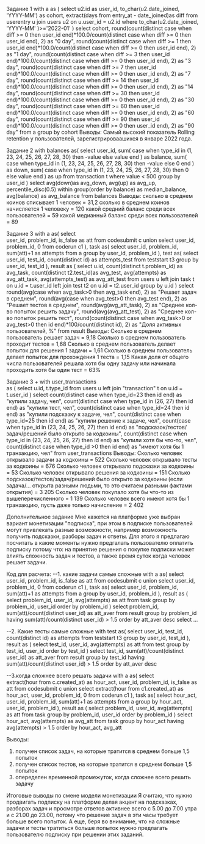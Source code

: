 Задание 1
with a as (
	select 
		u2.id as user_id,
		to_char(u2.date_joined, 'YYYY-MM') as cohort,
		extract(days from entry_at - date_joined)as diff
	from userentry u 
	join users u2 
	on u.user_id = u2.id
	where to_char(u2.date_joined, 'YYYY-MM' )>='2022-01' 
)
select 
	cohort,
	round(count(distinct case when diff >= 0 then user_id end)*100.0/count(distinct case when diff >= 0 then user_id end), 2) as "0 day",
	round(count(distinct case when diff >= 1 then user_id end)*100.0/count(distinct case when diff >= 0 then user_id end), 2) as "1 day",
	round(count(distinct case when diff >= 3 then user_id end)*100.0/count(distinct case when diff >= 0 then user_id end), 2) as "3 day",
	round(count(distinct case when diff >= 7 then user_id end)*100.0/count(distinct case when diff >= 0 then user_id end), 2) as "7 day",
	round(count(distinct case when diff >= 14 then user_id end)*100.0/count(distinct case when diff >= 0 then user_id end), 2) as "14 day",
	round(count(distinct case when diff >= 30 then user_id end)*100.0/count(distinct case when diff >= 0 then user_id end), 2) as "30 day",
	round(count(distinct case when diff >= 60 then user_id end)*100.0/count(distinct case when diff >= 0 then user_id end), 2) as "60 day",
	round(count(distinct case when diff >= 90 then user_id end)*100.0/count(distinct case when diff >= 0 then user_id end), 2) as "90 day"
from a
group by cohort
Выводы: Самый высокий показатель Rolling retention у пользователей, зарегистрироваашихся в январе 2022 года. 

Задание 2
with balances as(
	select 
		user_id,
		sum(
			case 
			when type_id in (1, 23, 24, 25, 26, 27, 28, 30) 
			then -value 
			else value 
			end
		) as balance,
		sum(
			case 
			when type_id in (1, 23, 24, 25, 26, 27, 28, 30) 
			then -value 
			else 0 
			end
		) as down,
		sum(
			case 
			when type_id in (1, 23, 24, 25, 26, 27, 28, 30) 
			then 0 
			else value 
			end
		) as up
	from transaction t 
	where value < 500
	group by user_id 
)
select 
	avg(down)as avg_down,
	avg(up) as avg_up,
	percentile_disc(0.5) within group(order by balance) as median_balance,
	avg(balance) as avg_balance
from balances
Выводы:
сколько в среднем коинов списывает 1 человек = 31,2
сколько в среднем коинов начисляется 1 человеку = 120
какой средний баланс среди всех пользователей = 59
какой медианный баланс среди всех пользователей = 89

Задание 3
with a as(
	select  
		user_id,
		problem_id,
		is_false as att
	from 
	codesubmit c 
	union
	select 
		user_id, 
		problem_id,
		0 
	from
	coderun c1
),
task as(
	select 
		user_id,
		problem_id,
		sum(att)+1 as attempts
	from a
	group by
		user_id,
		problem_id
),
test as(
	select
		user_id,
		test_id,
		count(distinct id) as attempts_test
	from
	teststart t3 
	group by 
	user_id,
	test_id
),
result as (
select 
	u.id,
	count(distinct t.problem_id) as avg_task,
	count(distinct t2.test_id)as avg_test,
	avg(attempts) as avg_att_task,
	avg(attempts_test) as avg_att_test
from
	users u 
left join
	task t
on
	u.id = t.user_id
left join
	test t2
on
	u.id = t2.user_id 
group by
	u.id
)
select
	round(avg(case when avg_task>0 then avg_task end), 2) as "Решает задач в среднем",
	round(avg(case when avg_test>0 then avg_test end), 2) as "Решает тестов в среднем",
	round(avg(avg_att_task), 2) as "Среднее кол-во попыток решить задачу",
	round(avg(avg_att_test), 2) as "Среднее кол-во попыток решить тест",
	round(count(distinct case when avg_task>0 or avg_test>0 then id end)*100/count(distinct id), 2) as "Доля активных пользователей, %"
from 
	result
Выводы: 
Сколько в среднем пользователь решает задач = 9,18
Сколько в среднем пользователь проходит тестов = 1,68
Сколько в среднем пользователь делает попыток для решения 1 задачи = 1,61
Сколько в среднем пользователь делает попыток для прохождения 1 теста = 1,15
Какая доля от общего числа пользователей решала хотя бы одну задачу или начинала проходить хотя бы один тест = 63%

Задание 3 +
with 
user_transactions  
as (
	select 
	u.id,
	t.type_id
from 
	users u 
left join 
	"transaction" t 
on
	u.id = t.user_id 
)
select 
	count(distinct case when type_id=23 then id end) as "купили задачу, чел",
	count(distinct case when type_id in (26, 27) then id end) as "купили тест, чел",
	count(distinct case when type_id=24 then id end) as "купили подсказку к задаче, чел",
	count(distinct case when type_id=25 then id end) as "купили решение к задаче, чел",
	count(case when type_id in (23, 24, 25, 26, 27) then id end) as "подсказок/тестов/задач/решений было открыто за кодкоины",
	count(distinct case when type_id in (23, 24, 25, 26, 27) then id end) as "купили хотя бы что-то, чел",
	count(distinct case when type_id >0 then id end) as "имеют хотя бы 1 транзакцию, чел"
from user_transactions
Выводы:
Сколько человек открывало задачи за кодкоины = 522
Сколько человек открывало тесты за кодкоины = 676
Сколько человек открывало подсказки за кодкоины = 53
Сколько человек открывало решения за кодкоины = 151
Сколько подсказок/тестов/задач/решений было открыто за кодкоины (если задача/... открыта разными людьми, то это считаем разными фактами открытия) = 3 205
Сколько человек покупало хотя бы что-то из вышеперечисленного = 1 139
Сколько человек всего имеют хотя бы 1 транзакцию, пусть даже только начисление = 2 402

Дополнительное задание
Мне кажется на платформе уже выбран вариант монетизации "подписка", при этом в подписке пользователей могут привлекать разные возможности, например возможность получить подсказки, разборы задач и ответы. Для этого я предлагаю посчитать в какие моменты нужно предгалать пользователю оплатить подписку потому что:
на принятие решения о покупке подписки может влиять сложность задач и тестов, а также время суток когда человек решает задачи.

Код для расчета:
--1. какие задачи самые сложные
with a as(
	select  
		user_id,
		problem_id,
		is_false as att
	from 
	codesubmit c 
	union
	select 
		user_id, 
		problem_id,
		0 
	from
	coderun c1
),
task as(
	select 
		user_id,
		problem_id,
		sum(att)+1 as attempts
	from a
	group by
		user_id,
		problem_id
),
result as (
select 
	problem_id,
	user_id,
	avg(attempts) as att 
from 
	task
group by
	problem_id,
	user_id
order by
	problem_id
)
select 
	problem_id,
	sum(att)/count(distinct user_id) as att_aver
from 
	result
group by
	problem_id
having
	sum(att)/count(distinct user_id) > 1.5
order by
	att_aver desc 
select ...

--2. Какие тесты самые сложные
with test as(
	select
		user_id,
		test_id,
		count(distinct id) as attempts
	from
		teststart t3 
	group by 
		user_id,
		test_id
),
result as (
select 
	test_id,
	user_id,
	avg(attempts) as att 
from 
	test
group by
	test_id,
	user_id
order by
	test_id
)
select 
	test_id,
	sum(att)/count(distinct user_id) as att_aver
from 
	result
group by
	test_id
having
	sum(att)/count(distinct user_id) > 1.5
order by
	att_aver desc 

--3.когда сложнее всего решать задачи
with a as(
	select  
		extract(hour from c.created_at) as hour_act,
		user_id,
		problem_id,
		is_false as att
	from 
	codesubmit c 
	union
	select 
		extract(hour from c1.created_at) as hour_act,
		user_id, 
		problem_id,
		0 
	from
	coderun c1
),
task as(
	select 
		hour_act,
		user_id,
		problem_id,
		sum(att)+1 as attempts
	from a
	group by
		hour_act,
		user_id,
		problem_id
),
result as (
select 
	problem_id,
	user_id,
	avg(attempts) as att 
from 
	task
group by
	problem_id,
	user_id
order by
	problem_id
)
select 
	hour_act,
	avg(attempts) as avg_att
from task
group by
	hour_act 
having 
	avg(attempts) > 1.5
order by 
	hour_act, 
	avg_att 


Выводы:
1. получен список задач, на которые тратится в среднем больше 1,5 попыток
2. получен список тестов, на которые тратится в среднем больше 1,5 попыток
3. опеределен временной промежуток, когда сложнее всего решить задачу

Итоговые выводы по смене модели монетизации
Я считаю, что нужно продвигать подписку на платформе делая акцент на подсказках, разборах задач и просмотре ответов активнее всего с 5.00 до 7.00 утра и с 21.00 до 23.00, потому что решение задач в эти часы требует больше всего попыток. А еще, беря во внимание, что на сложные задачи и тесты тратиться больше попыток нужно предлагать пользователю подписку при решении этих заданий.

